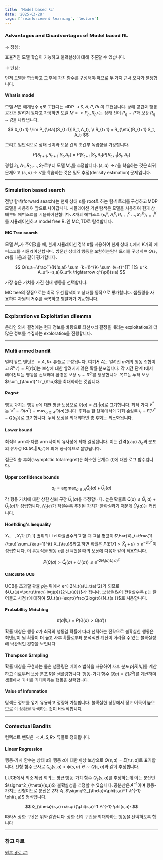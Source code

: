 ```yaml
---
title: 'Model based RL'
date: '2025-03-28'
tags: ['reinforcement learning', 'lecture']
---
```


### Advantages and Disadventages of Model based RL

$\rightarrow$ 장점 : 

효율적인 모델 학습이 가능하고 불확실성에 대해 추론할 수 있습니다.

$\rightarrow$ 단점 :

먼저 모델을 학습하고 그 후에 가치 함수를 구성해야 하므로 두 가지 근사 오차가 발생합니다.

#### What is model

모델 $M$은 매개변수 $\eta$로 표현되는 MDP $<S, A, P, R>$의 표현입니다. 상태 공간과 행동 공간은 알려져 있다고 가정하면 모델 $M=<P_{\eta}, R_{\eta}>$는 상태 전이 $P_{\eta} \sim P$과 보상 $R_{\eta} \sim R$을 나타냅니다.

$$
S_{t+1} \sim P_{\eta}(S_{t+1}|S_t, A_t), \\
R_{t+1} = R_{\eta}(R_{t+1}|S_t, A_t)
$$

그리고 일반적으로 상태 전이와 보상 간의 조건부 독립성을 가정합니다.

$$
P[S_{t+1}, R_{t+1}|S_t, A_t]=P[S_{t+1}|S_t, A_t]P[R_{t+1}|S_t, A_t]
$$

경험 ${S_1, A_1, R_2, \dots, S_T}$로부터 모델 $M_{\eta}$를 추정합니다. $(s,a) \rightarrow r$을 학습하는 것은 회귀 문제이고 $(s, a) \to s'$를 학습하는 것은 밀도 추정(density estimation) 문제입니다.

---

### Simulation based search

전방 탐색(forward search)는 현재 상태 $s_t$를 root로 하는 탐색 트리를 구성하고 MDP 모델을 사용하여 앞으로 나아갑니다. 시뮬레이션 기반 탐색은 모델을 사용하여 현재 상태부터 에피소드를 시뮬레이션합니다. $K$개의 에피소드 $\{s_t^k, A_t^k, R_{t+1}^k, \dots, S_T^k\}_{k=1}^K$를 시뮬레이션하고 model free RL인 MC, TD로 탐색합니다.

#### MC Tree search

모델 $M_v$가 주어졌을 때, 현재 시뮬레이션 정책 $\pi$를 사용하여 현재 상태 $s_t$에서 $K$개의 에피소드를 시뮬레이션합니다. 방문한 상태와 행동을 포함하는탐색 트리를 구성하여 $Q(s,a)$를 다음과 같이 평가합니다.

$$
Q(s,a)=\frac{1}{N(s,a)} \sum_{k=1}^{K} \sum_{v=t}^{T} 1(S_u^k, A_u^k=s,a)G_u^k \rightarrow q^{\pi}(s,a)
$$

가장 높은 가치를 가진 현재 행동을 선택합니다.

MC tree의 장점으로는 최적 우선 탐색이고 상태를 동적으로 평가합니다. 샘플링을 사용하여 차원의 저주를 극복하고 병렬화가 가능합니다.

---

### Exploration vs Exploitation dilemma

온라인 의사 결정에는 현재 정보를 바탕으로 최선ㅇ늬 결정을 내리는 exploitation과 더 많은 정보를 수집하는 exploration을 진행합니다.

---

### Multi armed bandit

멀티 암드 밴딧은 $<A, R>$ 튜플로 구성됩니다. 여기서 $A$는 알려진 $m$개의 행동 집합이고 $R^a(r) = P[r|a]$는 보상에 대한 알려지지 않은 확률 분포입니다. 각 시간 단계 $t$에서 에이전트는 행동을 선택하며 환경은 보상 $r_t \sim R^{a_t}$를 생성합니다. 목표는 누적 보상 $\sum_{\tau=1}^t r_{\tau}$를 최대화하는 것입니다.

#### Regret

행동 가치는 행동 $a$에 대한 평균 보상으로 $Q(a)=E[r|a]$로 표기합니다. 최적 가치 $V^*$는 $V^* = Q(a^*) = \max_{a \in A} Q(a)$입니다. 후회는 한 단계에서의 기회 손실로 $l_t = E[V^* - Q(a_t)]$로 표기합니다. 누적 보상을 최대화하면 총 후회는 최소화됩니다.

#### Lower bound

최적의 arm과 다른 arm 사이의 유사성에 의해 결정됩니다. 이는 간격(gap) $\Delta_a$와 분포의 유사성 $\text{KL}(R_a||R_{a^*})$에 의해 공식적으로 설명됩니다.

점근적 총 후회(asymptotic total regret)은 최소한 단계수 $(t)$에 대한 로그 함수입니다.

#### Upper confidence bounds

$$
a_t=\text{argmax}_{a \in A} \hat{Q}_t(a)+\hat{U}_t(a)
$$

각 행동 가치에 대한 상한 신뢰 구간 $\hat{U}_t(a)$를 추정합니다. 높은 확률로 $Q(a) \le \hat{Q}_t(a) + \hat{U}_t(a)$가 성립합니다. $N_t(a)$가 작을수록 추정된 가치가 불확실하기 때문에 $\hat{U}_t(a)$는 커집니다.

#### Hoeffding's Inequality

$X_1, \dots, X_t$가 $[0,1]$ 범위의 i.i.d 확률변수라고 할 때 표본 평균이 $\bar{X}_t=\frac{1}{\tau} \sum_{\tau=1}^{t} X_{\tau}$라고 하면 확률은 $P(E[X] > \bar{X}_t + u) \le e^{-2tu^2}$이 성립합니다. 이 부등식을 행동 $a$를 선택했을 때의 보상에 다음과 같이 적용합니다.

$$
P(Q(a) > \hat{Q}_t(a) + U_t(a)) \le e^{-2N_t(a)U_t(a)^2}
$$

#### Calculate UCB

UCB를 초과할 확률 $p$는 위에서 e^{-2N_t(a)U_t(a)^2}가 되므로 $U_t(a)=\sqrt{\frac{-log(p)}{2N_t(a)}}$가 됩니다. 보상을 많이 관찰할수록 $p$는 줄어들고 시점 $t$에 대하여 $U_t(a)=\sqrt{\frac{2log(t)}{N_t(a)}}$로 사용합니다.

#### Probability Matching

$$
\pi(a|h_t)=P(Q(a) > Q(a'))
$$

확률 매칭은 행동 $a$가 최적의 행동일 확률에 따라 선택하는 전략으로 불확실한 행동은 최댓값이 될 확률이 더 높고 사후 확률로부터 분석적인 계산이 어려울 수 있는 불확실성에 낙관적인 경향을 보입니다.

#### Thompson Sampling

확률 매칭을 구현하는 톰슨 샘플링은 베이즈 법칙을 사용하여 사후 분포 $p[R|h_t]$를 계산하고 이로부터 보상 분포 $R$을 샘플링합니다. 행동-가치 함수 $Q(a)=E[R^a]$를 계산하며 샘플에서 가치를 최대화하는 행동을 선택합니다.

#### Value of Information

탐색은 정보를 얻기 유용하고 정량화 가능합니다. 불확실한 상황에서 정보 이득이 높으므로 이 상황을 탐색하는 것이 바람직합니다.

---

### Contextual Bandits

컨텍스트 밴딧은 $<A, S, R>$ 튜플로 정의됩니다.

#### Linear Regression

행동-가치 함수는 상태 $s$와 행동 $a$에 대한 예상 보상으로 $Q(s,a)=E[r|s,a]$로 표기합니다. 선형 함수 근사로 $Q_{\theta}(s,a)= \phi(s,a)^T \theta \sim Q(s,a)$와 같이 추정합니다.

LUCB에서 최소 제곱 회귀는 평균 행동-가치 함수 $Q_{\theta}(s,a)$를 추정하는데 이는 분산인 $\sigma^2_{\theta}(s,a)와 불확실성을 추정할 수 있습니다. 공분산은 $A^{-1}$이며 행동-가치는 선형이므로 분산은 2차 즉, $\sigmq^2_{\theta}=\phi(s,a)^T A^{-1} \phi(s,a)$ 형식입니다.

$$
Q_{\theta}(s,a)+c\sqrt{\phi(s,a)^T A^{-1} \phi(s,a)}
$$

따라서 상한 구간은 위와 같습니다. 상한 신뢰 구간을 최대화하는 행동을 선택하도록 합니다.

---

### 참고 자료

[원본 경로 #1](https://davidstarsilver.wordpress.com/wp-content/uploads/2025/04/lecture-9-exploration-and-exploitation.pdf)


